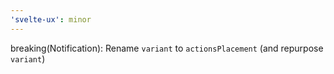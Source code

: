 ```yaml
---
'svelte-ux': minor
---
```


breaking(Notification): Rename `variant` to `actionsPlacement` (and repurpose `variant`)
